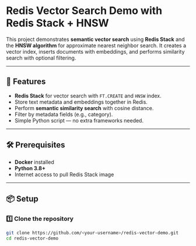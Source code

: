 # Redis Vector Search Demo with Redis Stack + HNSW

This project demonstrates **semantic vector search** using **Redis Stack** and the **HNSW algorithm** for approximate nearest neighbor search.
It creates a vector index, inserts documents with embeddings, and performs similarity search with optional filtering.

---

## 🚀 Features

- **Redis Stack** for vector search with `FT.CREATE` and `HNSW` index.
- Store text metadata and embeddings together in Redis.
- Perform **semantic similarity search** with cosine distance.
- Filter by metadata fields (e.g., category).
- Simple Python script — no extra frameworks needed.

---

## 🛠 Prerequisites

- **Docker** installed
- **Python 3.8+**
- Internet access to pull Redis Stack image

---

## 📦 Setup

### 1️⃣ Clone the repository

```bash
git clone https://github.com/<your-username>/redis-vector-demo.git
cd redis-vector-demo
```
